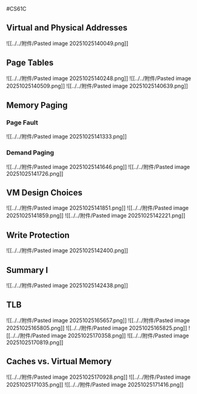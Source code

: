 #CS61C 
## Virtual and Physical Addresses
![[../../附件/Pasted image 20251025140049.png]]
## Page Tables
![[../../附件/Pasted image 20251025140248.png]]
![[../../附件/Pasted image 20251025140509.png]]
![[../../附件/Pasted image 20251025140639.png]]

## Memory Paging
### Page Fault
![[../../附件/Pasted image 20251025141333.png]]

### Demand Paging
![[../../附件/Pasted image 20251025141646.png]]
![[../../附件/Pasted image 20251025141726.png]]

## VM Design Choices
![[../../附件/Pasted image 20251025141851.png]]
![[../../附件/Pasted image 20251025141859.png]]
![[../../附件/Pasted image 20251025142221.png]]

## Write Protection
![[../../附件/Pasted image 20251025142400.png]]

## Summary I
![[../../附件/Pasted image 20251025142438.png]]

## TLB
![[../../附件/Pasted image 20251025165657.png]]
![[../../附件/Pasted image 20251025165805.png]]
![[../../附件/Pasted image 20251025165825.png]]
![[../../附件/Pasted image 20251025170358.png]]
![[../../附件/Pasted image 20251025170819.png]]

## Caches vs. Virtual Memory 
![[../../附件/Pasted image 20251025170928.png]]
![[../../附件/Pasted image 20251025171035.png]]
![[../../附件/Pasted image 20251025171416.png]]